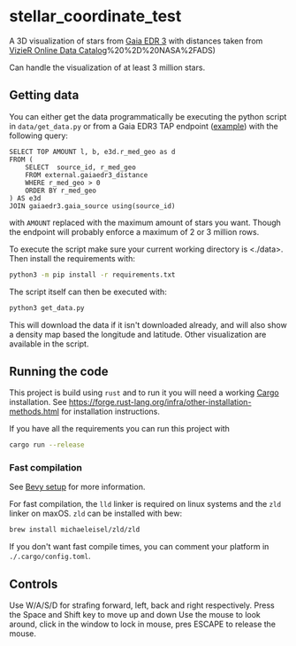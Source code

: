 # stellar_coordinate_test

A 3D visualization of stars from [Gaia EDR 3](https://gea.esac.esa.int/archive/)
with distances taken from [VizieR Online Data Catalog](https://ui.adsabs.harvard.edu/abs/2021yCat.1352....0B/abstract#:~:text=VizieR%20Online%20Data%20Catalog%3A%20Distances,%2C%202021)%20%2D%20NASA%2FADS)

Can handle the visualization of at least 3 million stars.

## Getting data

You can either get the data programmatically be executing the python script in `data/get_data.py`
or from a Gaia EDR3 TAP endpoint ([example](https://gaia.ari.uni-heidelberg.de/tap.html))
with the following query:

```adql
SELECT TOP AMOUNT l, b, e3d.r_med_geo as d
FROM (
    SELECT  source_id, r_med_geo
    FROM external.gaiaedr3_distance
    WHERE r_med_geo > 0
    ORDER BY r_med_geo
) AS e3d
JOIN gaiaedr3.gaia_source using(source_id)
```

with `AMOUNT` replaced with the maximum amount of stars you want. Though the
endpoint will probably enforce a maximum of 2 or 3 million rows.

To execute the script make sure your current working directory is <./data>. Then
install the requirements with:

```bash
python3 -m pip install -r requirements.txt
```

 The script itself can then be executed with:

```bash
python3 get_data.py
```

This will download the data if it isn't downloaded already, and will also show a
density map based the longitude and latitude. Other visualization are available
in the script.

## Running the code

This project is build using `rust` and to run it you will need a working [Cargo](https://doc.rust-lang.org/cargo/)
installation. See <https://forge.rust-lang.org/infra/other-installation-methods.html>
for installation instructions.

If you have all the requirements you can run this project with

```bash
cargo run --release
```

### Fast compilation

See [Bevy setup](https://bevyengine.org/learn/book/getting-started/setup/) for
more information.

For fast compilation, the `lld` linker is required on linux systems and the `zld`
linker on maxOS. `zld` can be installed with bew:

```bash
brew install michaeleisel/zld/zld
```

If you don't want fast compile times, you can comment your platform in `./.cargo/config.toml`.

## Controls

Use W/A/S/D for strafing forward, left, back and right respectively.
Press the Space and Shift key to move up and down
Use the mouse to look around, click in the window to lock in mouse, pres ESCAPE
to release the mouse.

